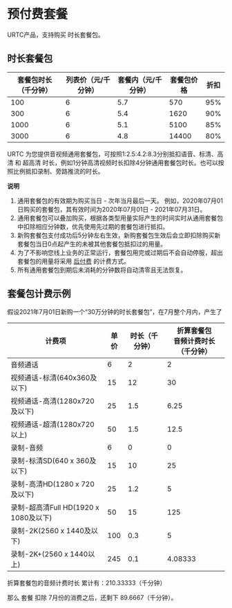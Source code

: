 # 预付费套餐

URTC产品，支持购买 时长套餐包。    

## 时长套餐包

|套餐包时长（千分钟） | 列表价（元/千分钟） | 套餐内（元/千分钟） | 套餐包价格 | 折扣 |
| - | - | - | - | - |
|100|6|5.7|570|95%|
|300|6|5.4|1620|90%|
|1000|6|5.1|5100|85%|
|3000|6|4.8|14400|80%|

URTC 为您提供音视频通用套餐包，可按照1:2.5:4.2:8.3分别抵扣语音、标清、高清 和 超高清 时长，例如1分钟高清视频时长扣除4分钟通用套餐包时长。也可以按照比例抵扣录制、旁路推流的时长。    

**说明**  

1. 通用套餐包的有效期为购买当日 - 次年当月最后一天。
例如，2020年07月01日购买的套餐包，其有效时间为2020年07月01日 - 2021年07月31日。
2. 通用套餐包可以叠加购买，根据各类型用量实际产生的时间实时从通用套餐包中扣除相应分钟数，优先使用先过期的套餐包进行抵扣。
3. 新购套餐包支付成功后5分钟左右生效，新购套餐包生效后会立即扣除购买新套餐包当日0点起产生的未被其他套餐包抵扣过的用量。
4. 为了不影响您线上业务的正常运行，套餐包用完或过期后不会自动停服，超出套餐包的用量将采用 [后付费](urtc/price/index) 的计费方式。
5. 所有通用套餐包到期后未消耗的分钟数将自动清零且无法恢复。

## 套餐包计费示例

假设2021年7月01日新购一个“30万分钟的时长套餐包”，在7月整个月内，产生了

计费项	|单价|时长（千分钟）| 折算套餐包<br>音频计费时长（千分钟）
|- | -| -| -|
音频通话	|6|2 |2
视频通话-标清(640x360及以下)	|15|12|30
视频通话-高清(1280x720及以下)	|25|1.5|6.25
视频通话-超清(1280x720以上)	|50|1.5|12.5
录制-音频	|6|0|0
录制-标清SD(640 x 360及以下) 	|15|10|25
录制-高清HD(1280 x 720及以下) 	|25|1.2|5
录制-超高清Full HD(1920 x 1080及以下) 	|50|15|125
录制-2K(2560 x 1440及以下) 	|100|0.3|5
录制-2K+(2560 x 1440以上) 	|245|0.1|4.08333

折算套餐包的音频计费时长 累计有：210.33333（千分钟）

那么 套餐 扣除 7月份的消费之后，还剩下 89.6667（千分钟）。
